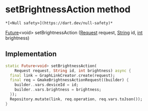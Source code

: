 


# setBrightnessAction method




    *[<Null safety>](https://dart.dev/null-safety)*




[Future](https://api.flutter.dev/flutter/dart-async/Future-class.html)&lt;void> setBrightnessAction
([Request](../../yonomi-sdk/Request-class.md) request, [String](https://api.flutter.dev/flutter/dart-core/String-class.html) id, [int](https://api.flutter.dev/flutter/dart-core/int-class.html) brightness)








## Implementation

```dart
static Future<void> setBrightnessAction(
    Request request, String id, int brightness) async {
  final link = GraphLinkCreator.create(request);
  final req = GmakeBrightnessActionRequest((builder) {
    builder..vars.deviceId = id;
    builder..vars.brightness = brightness;
  });
  Repository.mutate(link, req.operation, req.vars.toJson());
}
```







